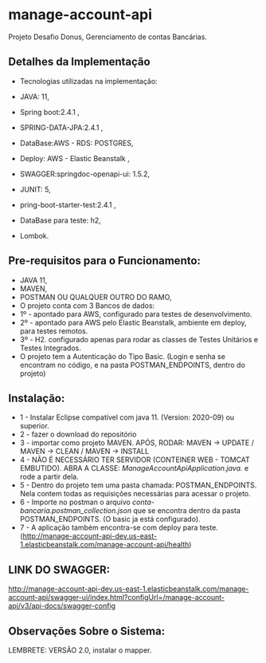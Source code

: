 # manage-account-api

Projeto Desafio Donus, Gerenciamento de contas Bancárias.

 Detalhes da Implementação
-------

* Tecnologias utilizadas na implementação:

* JAVA: 11,
* Spring boot:2.4.1 ,
* SPRING-DATA-JPA:2.4.1 ,
* DataBase:AWS - RDS: POSTGRES,
* Deploy: AWS - Elastic Beanstalk , 
* SWAGGER:springdoc-openapi-ui: 1.5.2,
* JUNIT: 5,
* pring-boot-starter-test:2.4.1 ,
* DataBase para teste: h2,
* Lombok.

Pre-requisitos para o Funcionamento:
-------

* JAVA 11,
* MAVEN,
* POSTMAN OU QUALQUER OUTRO DO RAMO,
* O projeto conta com 3 Bancos de dados:
* 1º - apontado para AWS, configurado para testes de desenvolvimento.
* 2º - apontado para AWS pelo Elastic Beanstalk, ambiente em deploy, para testes remotos.
* 3º - H2. configurado apenas para rodar as classes de Testes Unitários e Testes Integrados.
* O projeto tem a Autenticação do Tipo Basic. (Login e senha se encontram no código, e na pasta POSTMAN_ENDPOINTS, dentro do projeto)

Instalação:
-------

* 1 - Instalar Eclipse compatível com java 11. (Version: 2020-09) ou superior.
* 2 - fazer o download do repositório
* 3 - importar como projeto MAVEN. APÓS, RODAR: MAVEN -> UPDATE  / MAVEN -> CLEAN / MAVEN -> INSTALL
* 4 - NÃO É NECESSÁRIO TER SERVIDOR (CONTEINER WEB - TOMCAT EMBUTIDO). ABRA A CLASSE: *ManageAccountApiApplication.java.* e rode a partir dela.
* 5 - Dentro do projeto tem uma pasta chamada: POSTMAN_ENDPOINTS. Nela contem todas as requisições necessárias para acessar o projeto.
* 6 - Importe no postman o arquivo *conta-bancaria.postman_collection.json* que se encontra dentro da pasta  POSTMAN_ENDPOINTS. (O basic ja está configurado).
* 7 - A aplicação também encontra-se com deploy para teste. (http://manage-account-api-dev.us-east-1.elasticbeanstalk.com/manage-account-api/health)

LINK DO SWAGGER:
----
http://manage-account-api-dev.us-east-1.elasticbeanstalk.com/manage-account-api/swagger-ui/index.html?configUrl=/manage-account-api/v3/api-docs/swagger-config

Observações Sobre o Sistema:
-------
LEMBRETE: VERSÃO 2.0, instalar o mapper.
